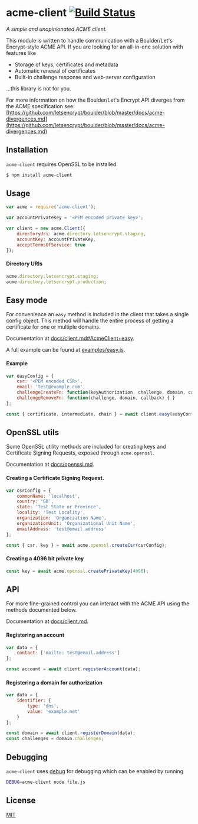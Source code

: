 # acme-client [![Build Status](https://travis-ci.org/publishlab/node-acme-client.svg?branch=master)](https://travis-ci.org/publishlab/node-acme-client)


*A simple and unopinionated ACME client.*

This module is written to handle communication with a Boulder/Let's Encrypt-style ACME API.
If you are looking for an all-in-one solution with features like

* Storage of keys, certificates and metadata
* Automatic renewal of certificates
* Built-in challenge response and web-server configuration

...this library is not for you.

For more information on how the Boulder/Let's Encrypt API diverges from the ACME specification see:
[https://github.com/letsencrypt/boulder/blob/master/docs/acme-divergences.md](https://github.com/letsencrypt/boulder/blob/master/docs/acme-divergences.md)



## Installation

`acme-client` requires OpenSSL to be installed.

```bash
$ npm install acme-client
```



## Usage

```js
var acme = require('acme-client');

var accountPrivateKey = '<PEM encoded private key>';

var client = new acme.Client({
    directoryUri: acme.directory.letsencrypt.staging,
    accountKey: accountPrivateKey,
    acceptTermsOfService: true
});
```


#### Directory URIs

```js
acme.directory.letsencrypt.staging;
acme.directory.letsencrypt.production;
```



## Easy mode

For convenience an `easy` method is included in the client that takes a single config object.
This method will handle the entire process of getting a certificate for one or multiple domains.

Documentation at [docs/client.md#AcmeClient+easy](docs/client.md#AcmeClient+easy).

A full example can be found at [examples/easy.js](examples/easy.js).


#### Example

```js
var easyConfig = {
    csr: '<PEM encoded CSR>',
    email: 'test@example.com',
    challengeCreateFn: function(keyAuthorization, challenge, domain, callback) { },
    challengeRemoveFn: function(challenge, domain, callback) { }
};

const { certificate, intermediate, chain } = await client.easy(easyConfig);
```



## OpenSSL utils

Some OpenSSL utility methods are included for creating keys and Certificate Signing Requests, exposed through `acme.openssl`.

Documentation at [docs/openssl.md](docs/openssl.md).


#### Creating a Certificate Signing Request.

```js
var csrConfig = {
    commonName: 'localhost',
    country: 'GB',
    state: 'Test State or Province',
    locality: 'Test Locality',
    organization: 'Organization Name',
    organizationUnit: 'Organizational Unit Name',
    emailAddress: 'test@email.address'
};

const { csr, key } = await acme.openssl.createCsr(csrConfig);
```


#### Creating a 4096 bit private key

```js
const key = await acme.openssl.createPrivateKey(4096);
```



## API

For more fine-grained control you can interact with the ACME API using the methods documented below.

Documentation at [docs/client.md](docs/client.md).


#### Registering an account

```js
var data = {
    contact: ['mailto: test@email.address']
};

const account = await client.registerAccount(data);
```


#### Registering a domain for authorization

```js
var data = {
    identifier: {
        type: 'dns',
        value: 'example.net'
    }
};

const domain = await client.registerDomain(data);
const challenges = domain.challenges;
```



## Debugging

`acme-client` uses [debug](https://www.npmjs.com/package/debug) for debugging which can be enabled by running

```bash
DEBUG=acme-client node file.js
```



## License

[MIT](LICENSE)
